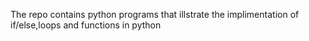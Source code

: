 The repo contains python programs that illstrate the implimentation of if/else,loops and functions in python
